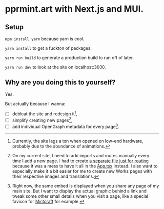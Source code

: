 # pprmint.art with Next.js and MUI.

## Setup

`npm install yarn` because yarn is cool.

`yarn install` to get a fuckton of packages.

`yarn run build` to generate a production build to run off of later.

`yarn run dev` to look at the site on localhost:3000.

## Why are you doing this to yourself?

Yes.

But actually because I wanna:

- [ ] debloat the site and redesign it[^1],
- [ ] simplify creating new pages[^2],
- [ ] add individual OpenGraph metadata for every page[^3].

[^1]: Currently, the site lags a ton when opened on low-end hardware, probably due to the abundance of animations.
[^2]: On my current site, I need to add imports and routes manually every time I add a new page. I had to create [a separate file just for routing](https://github.com/pprmint/pprmint.art/blob/main/src/AnimatedRoutes.tsx) because it was a mess to have it all in the [App.tsx](https://github.com/pprmint/pprmint.art/blob/main/src/App.tsx) instead. I also want to especially make it a bit easier for me to create new Works pages with their respective images and translations.
[^3]: Right now, the same embed is displayed when you share any page of my main site. But I want to display the actual graphic behind a link and tweak some other small details when you visit a page, like a special favicon for [Mintcraft](https://pprmint.art/mintcraft) for example.
